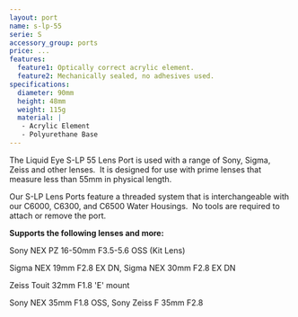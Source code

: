 ```yaml
---
layout: port
name: s-lp-55
serie: S
accessory_group: ports
price: ...
features:
  feature1: Optically correct acrylic element.
  feature2: Mechanically sealed, no adhesives used.
specifications:
  diameter: 90mm
  height: 48mm
  weight: 115g
  material: |
   - Acrylic Element
   - Polyurethane Base
---
```

The Liquid Eye S-LP 55 Lens Port is used with a range of Sony, Sigma, Zeiss and other lenses.  It is designed for use with prime lenses that measure less than 55mm in physical length.

Our S-LP Lens Ports feature a threaded system that is interchangeable with our C6000, C6300, and C6500 Water Housings.  No tools are required to attach or remove the port.  

**Supports the following lenses and more:**

Sony NEX PZ 16-50mm F3.5-5.6 OSS (Kit Lens)

Sigma NEX 19mm F2.8 EX DN, Sigma NEX 30mm F2.8 EX DN

Zeiss Touit 32mm F1.8 'E' mount

Sony NEX 35mm F1.8 OSS, Sony Zeiss F 35mm F2.8
